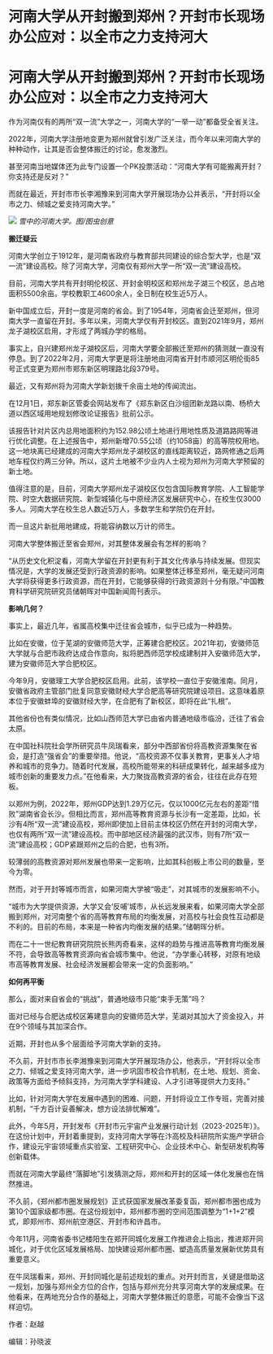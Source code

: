 # 河南大学从开封搬到郑州？开封市长现场办公应对：以全市之力支持河大

# 河南大学从开封搬到郑州？开封市长现场办公应对：以全市之力支持河大

作为河南仅有的两所“双一流”大学之一，河南大学的“一举一动”都备受全省关注。

2022年，河南大学注册地变更为郑州就曾引发广泛关注，而今年以来河南大学的种种动作，让其是否会整体搬迁的讨论，愈发激烈。

甚至河南当地媒体还为此专门设置一个PK投票活动：“河南大学有可能搬离开封？你支持还是反对？”

而就在最近，开封市市长李湘豫来到河南大学开展现场办公并表示，“开封将以全市之力、倾城之爱支持河南大学。”

![](https://inews.gtimg.com/om_bt/O9-vlxs5hz-8Pe3pZo2mym5rYg-4mjpdCg6K-x0fCNnfQAA/1000)
_雪中的河南大学。图/图虫创意_

**搬迁疑云**

河南大学创立于1912年，是河南省政府与教育部共同建设的综合型大学，也是“双一流”建设高校。除了河南大学，河南仅有郑州大学一所“双一流”建设高校。

目前，河南大学共有开封明伦校区、开封金明校区和郑州龙子湖三个校区，总占地面积5500余亩。学校教职工4600余人，全日制在校生近5万人。

新中国成立后，开封一度是河南的省会。到了1954年，河南省会迁至郑州，但河南大学一直留在开封。多年以来，河南大学仅有开封校区。直到2021年9月，郑州龙子湖校区启用，才形成了两城办学的格局。

事实上，自兴建郑州龙子湖校区后，河南大学要全部搬迁至郑州的猜测就一直没有停息。到了2022年2月，河南大学更是将注册地由河南省开封市顺河区明伦街85号正式变更为郑州市郑东新区明理路北段379号。

最近，又有郑州将为河南大学新划拨千余亩土地的传闻流出。

在12月1日，郑东新区管委会网站发布了《郑东新区白沙组团新龙路以南、杨桥大道以西区域用地规划修改论证报告》批前公示。

该报告针对片区内总用地面积约为152.98公顷土地进行用地性质及道路路网等进行优化调整。在上述报告中，郑州新增70.55公顷（约1058亩）的高等院校用地。这一地块离已经建成的河南大学郑州龙子湖校区的直线距离较近，路网修通之后两地车程仅约两三分钟。所以，这片土地被不少业内人士视为郑州为河南大学预留的新土地。

值得注意的是，目前，河南大学郑州龙子湖校区仅包含国际教育学院、人工智能学院、时空大数据研究院、新型城镇化与中原经济区发展研究中心，在校生仅3000多人。河南大学在校生总人数近5万人，多数学生和学院仍在开封。

而一旦这片新批用地建成，将能容纳数以万计的师生。

河南大学整体搬迁至省会郑州，对其整体发展会有怎样的影响？

“从历史文化积淀看，河南大学留在开封更有利于其文化传承与持续发展。但现实情况是，大学的发展还受到行政资源的影响。如果整体迁移至郑州，毫无疑问河南大学将获得更多行政资源，而在开封，它能够获得的行政资源则十分有限。”中国教育科学研究院研究员储朝晖对中国新闻周刊表示。

**影响几何？**

事实上，最近几年，省属高校集中迁往省会城市，似乎已成为一种趋势。

比如在安徽，位于芜湖的安徽师范大学，正筹建合肥校区。2021年初，安徽师范大学就与合肥市政府达成合作意向，拟将肥西师范学校成建制并入安徽师范大学，建为安徽师范大学合肥校区。

今年9月，安徽理工大学合肥校区启用。此前，该学校一直位于安徽淮南。同月，安徽省政府主管部门批复同意安徽财经大学合肥高等研究院建设项目。这意味着原本位于安徽蚌埠的安徽财经大学，在合肥有了新校区，即将在此“扎根”。

其他省份也有类似情况，比如山西师范大学已由省内普通地级市临汾，迁往了省会太原。

在中国社科院社会学所研究员牛凤瑞看来，部分中西部省份将高教资源集聚在省会，是打造“强省会”的重要举措。他说，“高校资源不仅事关教育，更事关人才培养和城市的竞争力。随着时代发展，高校所能带来的科研成果转化，越来越多成为城市创新的重要发力点。”在他看来，大力聚拢高教资源的省会，往往在此存在短板。

以郑州为例，2022年，郑州GDP达到1.29万亿元，仅以1000亿元左右的差距“惜败”湖南省会长沙。但相比而言，郑州高等教育资源与长沙有一定差距，比如，长沙有4所“双一流”建设高校，郑州即使加上目前主体校区仍然在开封的河南大学，也仅有两所“双一流”建设高校。而中部地区经济最强的武汉市，则有7所“双一流”建设高校；GDP紧跟郑州之后的合肥，也有3所。

较薄弱的高教资源对郑州发展也带来一定影响，比如其科创板上市公司的数量，至今为零。

然而，对于开封等城市而言，如果河南大学被“吸走”，对其城市的发展影响不小。

“城市为大学提供资源，大学又会‘反哺’城市，从长远发展来看，如果河南大学全部搬到郑州，对河南整个省的高等教育布局的均衡发展，对高校与社会良性互动都是不利的。目前的布局，本来是一种省内均衡发展的结果。”储朝晖分析。

而在二十一世纪教育研究院院长熊丙奇看来，这样的趋势与推进高等教育均衡发展不符，会导致高等教育资源向省会城市集中。他说，“办学重心转移，对原有地级市高等教育发展、社会经济发展都会带来一定的负面影响。”

**如何再平衡**

那么，面对来自省会的“挑战”，普通地级市只能“束手无策”吗？

面对已经与合肥达成校区筹建意向的安徽师范大学，芜湖对其加大了资金投入，并在9个领域与其加深合作。

近期，开封也从多个层面给予河南大学新的支持。

不久前，开封市市长李湘豫来到河南大学开展现场办公，他表示，“开封将以全市之力、倾城之爱支持河南大学，进一步巩固市校合作机制，在土地、规划、资金、政策等方面给予倾斜支持，为河南大学学科建设、人才引进等提供大力支持。”

比如，针对河南大学在发展中遇到的困难、问题，开封将设立工作专班，完善对接机制，“千方百计妥善解决，想方设法排忧解难”。

此外，今年5月，开封发布《开封市元宇宙产业发展行动计划（2023-2025年）》。在这份计划中，开封着重提到，支持河南大学等在汴高校及科研院所实施产学研合作，建设元宇宙领域重点实验室、工程研究中心、企业技术中心、新型研发机构等创新载体。

而就在河南大学最终“落脚地”引发猜测之际，郑州和开封的区域一体化发展也在悄然推进。

不久前，《郑州都市圈发展规划》正式获国家发展改革委复函，郑州都市圈也成为第10个国家级都市圈。在这份规划中，郑州都市圈的空间范围调整为“1+1+2”模式，即郑州市、郑州航空港区、开封市和许昌市。

今年11月，河南省委书记楼阳生在郑开同城化发展工作推进会上指出，推进郑开同城化，对于优化区域发展格局、加快建设郑州都市圈、塑造高质量发展新优势具有重要意义。

在牛凤瑞看来，郑州、开封同城化是前述规划的重点。对开封而言，关键是借助这一规划，加强与郑州全方位的合作，包括与郑州充分共享河南大学的发展成果。在他看来，在两地充分合作的基础上，河南大学整体搬迁的意愿，可能不会像当下这样迫切。

作者：赵越

编辑：孙晓波

